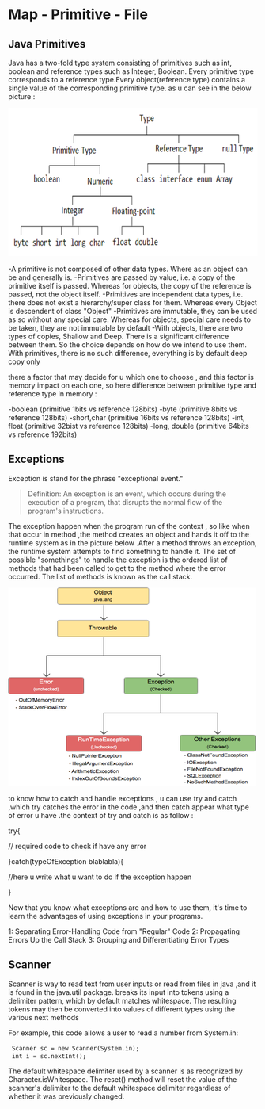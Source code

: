 # Map - Primitive  -  File


## Java Primitives
Java has a two-fold type system consisting of primitives such as int, boolean and reference types such as Integer, Boolean.
Every primitive type corresponds to a reference type.Every object(reference type) contains a single value of the corresponding primitive type.
as u can see in the below picture :

<img src="./images/PrimitiveVsReferenceTypeJava.png" width=800 height=300>

-A primitive is not composed of other data types. Where as an object can be and generally is.
-Primitives are passed by value, i.e. a copy of the primitive itself is passed. Whereas for objects,
the copy of the reference is passed, not the object itself.
-Primitives are independent data types, i.e. there does not exist a hierarchy/super class for them.
Whereas every Object is descendent of class "Object"
-Primitives are immutable, they can be used as so without any special care. Whereas for objects,
special care needs to be taken, they are not immutable by default
-With objects, there are two types of copies, Shallow and Deep. There is a significant difference between them.
So the choice depends on how do we intend to use them. With primitives, there is no such difference, everything
is by default deep copy only

there a factor that may decide for u which one to choose , and this factor is memory impact on each one,
so here difference between primitive type and reference type in memory :

-boolean (primitive 1bits vs reference 128bits)
-byte (primitive 8bits vs reference 128bits)
-short,char (primitive 16bits vs reference 128bits)
-int, float (primitive 32bist vs reference 128bits)
-long, double (primitive 64bits vs reference 192bits)

## Exceptions
Exception is stand for the phrase "exceptional event."
> Definition: An exception is an event, which occurs during the execution of a program, that disrupts the normal flow of the program's instructions.

The exception happen when the program run of the context , so like when that occur in method ,the method creates an object and hands it off to the runtime system
 as in the picture below .After a method throws an exception, the runtime system attempts to find something to handle it. The set of possible "somethings" to handle the exception is the ordered list of methods that had been called to get to the method where the error occurred. The list of methods is known as the call stack. 

<img src="./images/Exception-Hierarchy.png" width=500 height=400>

to know how to catch and handle exceptions , u can use try and catch ,which try catches the error in the code ,and then catch appear what type of error 
u have .the context of try and catch is as follow :

try{

// required code to check if have any error

}catch(typeOfException blablabla){

//here u write what u want to do if the exception happen

}

Now that you know what exceptions are and how to use them, it's time to learn the advantages of using exceptions in your programs.

1: Separating Error-Handling Code from "Regular" Code
2: Propagating Errors Up the Call Stack
3: Grouping and Differentiating Error Types

## Scanner
Scanner is way to read text from user inputs or read from files in java ,and it is found in the java.util package.
 breaks its input into tokens using a delimiter pattern, which by default matches whitespace. The resulting tokens may
 then be converted into values of different types using the various next methods
 
 For example, this code allows a user to read a number from System.in:

     Scanner sc = new Scanner(System.in);
     int i = sc.nextInt();
     
The default whitespace delimiter used by a scanner is as recognized by Character.isWhitespace. The reset() method will reset the value of the scanner's delimiter to the default whitespace delimiter regardless of whether it was previously changed.     
